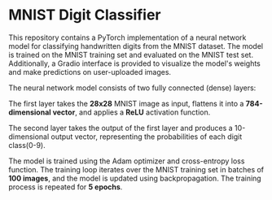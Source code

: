 # MNIST Digit Classifier

This repository contains a PyTorch implementation of a neural network model for classifying handwritten digits from the MNIST dataset. The model is trained on the MNIST training set and evaluated on the MNIST test set. Additionally, a Gradio interface is provided to visualize the model's weights and make predictions on user-uploaded images.

The neural network model consists of two fully connected (dense) layers:

The first layer takes the **28x28** MNIST image as input, flattens it into a **784-dimensional vector**, and applies a **ReLU** activation function.

The second layer takes the output of the first layer and produces a 10-dimensional output vector, representing the probabilities of each digit class(0-9).

The model is trained using the Adam optimizer and cross-entropy loss function. The training loop iterates over the MNIST training set in batches of **100 images**, and the model is updated using backpropagation. The training process is repeated for **5 epochs**.
